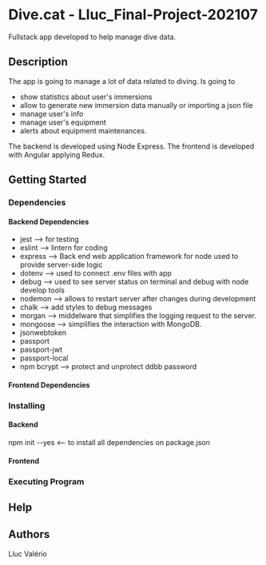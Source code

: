 # Dive.cat - Lluc_Final-Project-202107

Fullstack app developed to help manage dive data.

## Description

The app is going to manage a lot of data related to diving. Is going to 
 * show statistics about user's immersions
 * allow to generate new immersion data manually or importing a json file
 * manage user's info
 * manage user's equipment
 * alerts about equipment maintenances.

 The backend is developed using Node Express.
 The frontend is developed with Angular applying Redux.

## Getting Started

### Dependencies

#### Backend Dependencies
 * jest --> for testing
 * eslint --> lintern for coding
 * express --> Back end web application framework for node used to provide server-side logic
 * dotenv --> used to connect .env files with app
 * debug --> used to see server status on terminal and debug with node develop tools
 * nodemon --> allows to restart server after changes during development
 * chalk --> add styles to debug messages
 * morgan --> middelware that simplifies the logging request to the server.
 * mongoose --> simplifies the interaction with MongoDB.
 * jsonwebtoken
 * passport
 * passport-jwt
 * passport-local
 * npm bcrypt  --> protect and unprotect ddbb password

#### Frontend Dependencies

### Installing

#### Backend

npm init --yes <-- to install all dependencies on package.json

#### Frontend

### Executing Program

## Help

## Authors
Lluc Valério